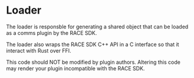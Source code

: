 # Loader

The loader is responsble for generating a shared object that can be loaded as a comms plugin by the RACE SDK.

The loader also wraps the RACE SDK C++ API in a C interface so that it interact with Rust over FFI.

This code should NOT be modified by plugin authors. Altering this code may render your plugin incompatible with the RACE SDK.

